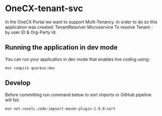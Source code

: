 # OneCX-tenant-svc

In the OneCX Portal we want to support Multi-Tenancy. In order to do so this application was created:
TenantResolver Microservice To resolve Tenant - by user ID & Org-Party Id.

## Running the application in dev mode

You can run your application in dev mode that enables live coding using:

```shell script
mvn compile quarkus:dev
```

## Develop

Before committing run command below to sort imports or GitHub pipeline will fail.

```
mvn net.revelc.code:impsort-maven-plugin:1.9.0:sort
```